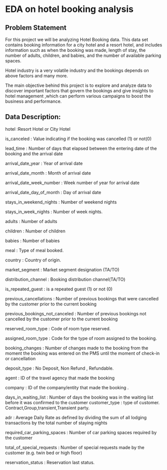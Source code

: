 # EDA on hotel booking analysis

## Problem Statement

For this project we will be analyzing Hotel Booking data. This data
set contains booking information for a city hotel and a resort hotel,
and includes information such as when the booking was made,
length of stay, the number of adults, children, and babies, and the
number of available parking spaces.

Hotel industry is a very volatile industry and the bookings depends on
above factors and many more.

The main objective behind this project is to explore and analyze data
to discover important factors that govern the bookings and give
insights to hotel management ,which can perform various campaigns
to boost the business and performance.

## Data Description:

hotel :Resort Hotel or City Hotel

is_canceled : Value indicating if the booking was cancelled (1) or not(0)

lead_time : Number of days that elapsed between the entering date of the booking and the arrival date

arrival_date_year : Year of arrival date

arrival_date_month : Month of arrival date

arrival_date_week_number : Week number of year for arrival date

arrival_date_day_of_month : Day of arrival date

stays_in_weekend_nights : Number of weekend nights

stays_in_week_nights : Number of week nights.

adults : Number of adults

children : Number of children

babies : Number of babies

meal : Type of meal booked.

country : Country of origin.

market_segment : Market segment designation (TA/TO)

distribution_channel : Booking distribution channel(TA/TO)

is_repeated_guest : is a repeated guest (1) or not (0)

previous_cancellations : Number of previous bookings that were cancelled by the customer prior to the current
booking

previous_bookings_not_canceled : Number of previous bookings not cancelled by the customer prior to the
current booking

reserved_room_type : Code of room type reserved.

assigned_room_type : Code for the type of room assigned to the booking.

booking_changes : Number of changes made to the booking from the moment the booking was entered on the
PMS until the moment of check-in or cancellation

deposit_type : No Deposit, Non Refund , Refundable.

agent : ID of the travel agency that made the booking

company : ID of the company/entity that made the booking .

days_in_waiting_list : Number of days the booking was in the waiting list before it was confirmed to the customer
customer_type : type of customer. Contract,Group,transient,Transient party.

adr : Average Daily Rate as defined by dividing the sum of all lodging transactions by the total number of staying
nights

required_car_parking_spaces : Number of car parking spaces required by the customer

total_of_special_requests : Number of special requests made by the customer (e.g. twin bed or high floor)

reservation_status : Reservation last status.
